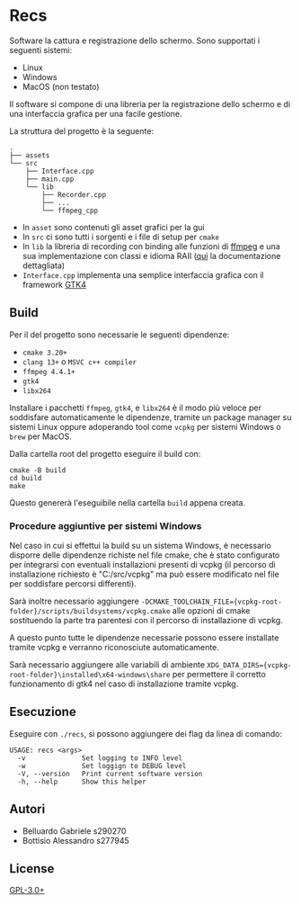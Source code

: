 # Recs

Software la cattura e registrazione dello schermo. 
Sono supportati i seguenti sistemi:

- Linux
- Windows
- MacOS (non testato)

Il software si compone di una libreria per la registrazione dello schermo
e di una interfaccia grafica per una facile gestione.

La struttura del progetto è la seguente:

```text
.
├── assets
└── src
    ├── Interface.cpp
    ├── main.cpp
    └── lib
        ├── Recorder.cpp
        ├── ...
        └── ffmpeg_cpp
```

- In `asset` sono contenuti gli asset grafici per la gui
- In `src` ci sono tutti i sorgenti e i file di setup per `cmake`
- In `lib` la libreria di recording con binding alle funzioni di [ffmpeg](https://ffmpeg.org/) e
una sua implementazione con classi e idioma RAII ([qui](src/lib/README.md) la documentazione dettagliata)
- `Interface.cpp` implementa una semplice interfaccia grafica con il framework [GTK4](https://docs.gtk.org/gtk4/getting_started.html)

## Build

Per il del progetto sono necessarie le seguenti dipendenze:

- `cmake 3.20+`
- `clang 13+` o `MSVC c++ compiler`
- `ffmpeg 4.4.1+`
- `gtk4`
- `libx264`

Installare i pacchetti `ffmpeg`, `gtk4`, e `libx264` è il modo più veloce per soddisfare automaticamente le dipendenze, tramite un package manager su sistemi Linux oppure adoperando tool come `vcpkg` per sistemi Windows o `brew` per MacOS. 

Dalla cartella root del progetto eseguire il build con:

```shell
cmake -B build
cd build
make
```

Questo genererà l'eseguibile nella cartella `build` appena creata.

### Procedure aggiuntive per sistemi Windows

Nel caso in cui si effettui la build su un sistema Windows, è necessario disporre delle dipendenze richiste nel file cmake, che è stato configurato per integrarsi
con eventuali installazioni presenti di vcpkg (il percorso di installazione richiesto è "C:/src/vcpkg" ma può essere modificato nel file per soddisfare percorsi differenti).

Sarà inoltre necessario aggiungere `-DCMAKE_TOOLCHAIN_FILE={vcpkg-root-folder}/scripts/buildsystems/vcpkg.cmake` alle opzioni di cmake sostituendo la parte tra parentesi con il percorso di installazione di vcpkg.

A questo punto tutte le dipendenze necessarie possono essere installate tramite vcpkg e verranno riconosciute automaticamente.

Sarà necessario aggiungere alle variabili di ambiente `XDG_DATA_DIRS={vcpkg-root-folder}\installed\x64-windows\share` per permettere il corretto funzionamento di gtk4 nel caso di installazione tramite vcpkg.

## Esecuzione

Eseguire con `./recs`, si possono aggiungere dei flag da linea di comando:

```shell
USAGE: recs <args>
  -v              Set logging to INFO level
  -w              Set loggign to DEBUG level
  -V, --version   Print current software version
  -h, --help      Show this helper
```

## Autori

- Belluardo Gabriele s290270 
- Bottisio Alessandro s277945

## License

[GPL-3.0+](LICENSE)

